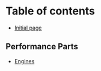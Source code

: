 # Table of contents

* [Initial page](README.md)

## Performance Parts

* [Engines](performance-parts/engines.md)

